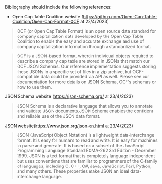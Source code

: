 Bibliography should include the following references:

- Open Cap Table Coalition website (https://github.com/Open-Cap-Table-Coalition/Open-Cap-Format-OCF at 23/4/2023)

> OCF (or Open Cap Table Format) is an open source data standard for company capitalization data developed by the Open Cap Table Coalition to enable the easy and accurate exchange and use of company capitalization information through a standardized format.

> OCF is a JSON-based format, wherein individual objects required to describe a company cap table are stored in JSONs that match our OCF JSON Schemas. Our reference implementation suggests storing these JSONs in a specific set of files in a zip archive, but OCF-compatible data could be provided via API as well. Please see our documentation for more details on JSON Schema, OCF's schemas or how to use them.


JSON Schema website (https://json-schema.org/ at 23/4/2023)

> JSON Schema is a declarative language that allows you to annotate and validate JSON documents.JSON Schema enables the confident and reliable use of the JSON data format.

JSON website(https://www.json.org/json-en.html at 23/4/2023)

> JSON (JavaScript Object Notation) is a lightweight data-interchange format. It is easy for humans to read and write. It is easy for machines to parse and generate. It is based on a subset of the JavaScript Programming Language Standard ECMA-262 3rd Edition - December 1999. JSON is a text format that is completely language independent but uses conventions that are familiar to programmers of the C-family of languages, including C, C++, C#, Java, JavaScript, Perl, Python, and many others. These properties make JSON an ideal data-interchange language.



